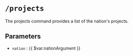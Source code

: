 # `/projects`

The projects command provides a list of the nation's projects.

## Parameters

- `nation` : {{ $var.nationArgument }}
